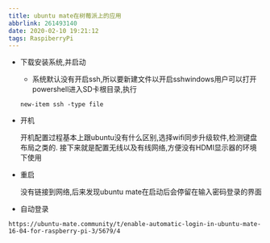 ```yaml
---
title: ubuntu mate在树莓派上的应用
abbrlink: 261493140
date: 2020-02-10 19:21:12
tags: RaspiberryPi
---
```

- 下载安装系统,并启动

    - 系统默认没有开启ssh,所以要新建文件以开启sshwindows用户可以打开powershell进入SD卡根目录,执行
    ```
    new-item ssh -type file
    ```

- 开机

    开机配置过程基本上跟ubuntu没有什么区别,选择wifi同步升级软件,检测键盘布局之类的.
    接下来就是配置无线以及有线网络,方便没有HDMI显示器的环境下使用

- 重启

    没有链接到网络,后来发现ubuntu mate在启动后会停留在输入密码登录的界面

- 自动登录
```
https://ubuntu-mate.community/t/enable-automatic-login-in-ubuntu-mate-16-04-for-raspberry-pi-3/5679/4
```